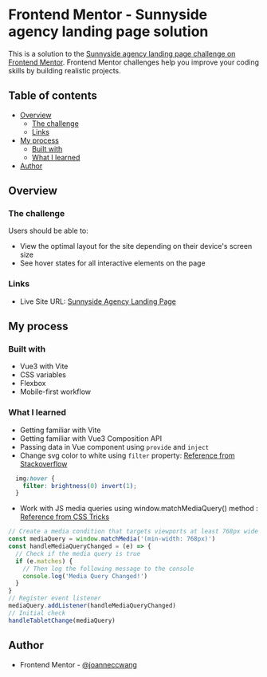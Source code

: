 # Frontend Mentor - Sunnyside agency landing page solution

This is a solution to the [Sunnyside agency landing page challenge on Frontend Mentor](https://www.frontendmentor.io/challenges/sunnyside-agency-landing-page-7yVs3B6ef). Frontend Mentor challenges help you improve your coding skills by building realistic projects.

## Table of contents

- [Overview](#overview)
  - [The challenge](#the-challenge)
  - [Links](#links)
- [My process](#my-process)
  - [Built with](#built-with)
  - [What I learned](#what-i-learned)
- [Author](#author)

## Overview

### The challenge

Users should be able to:

- View the optimal layout for the site depending on their device's screen size
- See hover states for all interactive elements on the page

### Links

- Live Site URL: [Sunnyside Agency Landing Page](https://joanneccwang.github.io/sunnyside-agency-landing-page/)

## My process

### Built with

- Vue3 with Vite
- CSS variables
- Flexbox
- Mobile-first workflow


### What I learned

- Getting familiar with Vite
- Getting familiar with Vue3 Composition API
- Passing data in Vue component using `provide` and `inject`
- Change svg color to white using `filter` property: [Reference from Stackoverflow](https://stackoverflow.com/questions/24224112/css-filter-make-color-image-with-transparency-white)
```css
  img:hover {
    filter: brightness(0) invert(1); 
  }
```

- Work with JS media queries using window.matchMediaQuery() method : [Reference from CSS Tricks](https://css-tricks.com/working-with-javascript-media-queries/)
```javascript
// Create a media condition that targets viewports at least 768px wide
const mediaQuery = window.matchMedia('(min-width: 768px)')
const handleMediaQueryChanged = (e) => {
  // Check if the media query is true
  if (e.matches) {
    // Then log the following message to the console
    console.log('Media Query Changed!')
  }
}
// Register event listener
mediaQuery.addListener(handleMediaQueryChanged)
// Initial check
handleTabletChange(mediaQuery)
```

## Author

- Frontend Mentor - [@joanneccwang](https://www.frontendmentor.io/profile/joanneccwang)